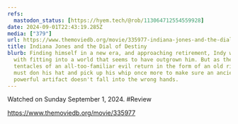 ```yaml
---
refs:
  mastodon_status: [https://hyem.tech/@rob/113064712554559928]
date: 2024-09-01T22:43:19.285Z
media: ["379"]
url: https://www.themoviedb.org/movie/335977-indiana-jones-and-the-dial-of-destiny
title: Indiana Jones and the Dial of Destiny
blurb: Finding himself in a new era, and approaching retirement, Indy wrestles
  with fitting into a world that seems to have outgrown him. But as the
  tentacles of an all-too-familiar evil return in the form of an old rival, Indy
  must don his hat and pick up his whip once more to make sure an ancient and
  powerful artifact doesn't fall into the wrong hands.
---
```


Watched on Sunday September 1, 2024. #Review

https://www.themoviedb.org/movie/335977
